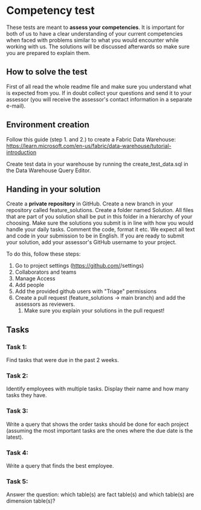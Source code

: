 # Competency test

These tests are meant to **assess your competencies**. It is important for both of us to have a clear understanding of your current competencies when faced with problems similar to what you would encounter while working with us. The solutions will be discussed afterwards so make sure you are prepared to explain them.

## How to solve the test

First of all read the whole readme file and make sure you understand what is expected from you. If in doubt collect your questions and send it to your assessor (you will receive the assessor's contact information in a separate e-mail).

## Environment creation

Follow this guide (step 1. and 2.) to create a Fabric Data Warehouse:
https://learn.microsoft.com/en-us/fabric/data-warehouse/tutorial-introduction

Create test data in your warehouse by running the create_test_data.sql in the Data Warehouse Query Editor.

## Handing in your solution

Create a **private repository** in GitHub.
Create a new branch in your repository called feature_solutions.
Create a folder named Solution. All files that are part of you solution shall be put in this folder in a hierarchy of your choosing.
Make sure the solutions you submit is in line with how you would handle your daily tasks. Comment the code, format it etc.
We expect all text and code in your submission to be in English. 
If you are ready to submit your solution, add your assessor's GitHub username to your project.

To do this, follow these steps:
1. Go to project settings (https://github.com/<Reponame>/settings)
2. Collaborators and teams
3. Manage Access
4. Add people
5. Add the provided github users with "Triage" permissions
6. Create a pull request (feature_solutions -> main branch) and add the assessors as reviewers.
    1. Make sure you explain your solutions in the pull request!

## Tasks

### Task 1: 

Find tasks that were due in the past 2 weeks.

### Task 2: 

Identify employees with multiple tasks. Display their name and how many tasks they have.

### Task 3: 

Write a query that shows the order tasks should be done for each project (assuming the most important tasks are the ones where the due date is the latest).

### Task 4:

Write a query that finds the best employee.

### Task 5: 

Answer the question: which table(s) are fact table(s) and which table(s) are dimension table(s)?